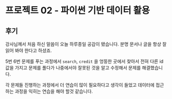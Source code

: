 # 프로젝트 02 - 파이썬 기반 데이터 활용

## 후기

강사님께서 처음 하신 말씀이 오늘 하루종일 공감이 됐습니다. 분명 문서나 글을 항상 잘 읽어 봐야 한다고 하셨죠.

5번 6번 문제를 푸는 과정에서 `search`, `credit` 을 엉뚱한 곳에서 찾아서 전혀 다른 id 값을 가지고 문제를 풀다가 나중에서야 잘못된 것을 알고 수정해서 문제를 해결했습니다.

각 문제들 진행하는 과정에서 더 연습이 많이 필요하다고 생각이 들었고 데이터에 접근하는 과정을 익히는 연습을 해야 할것 같습니다. 